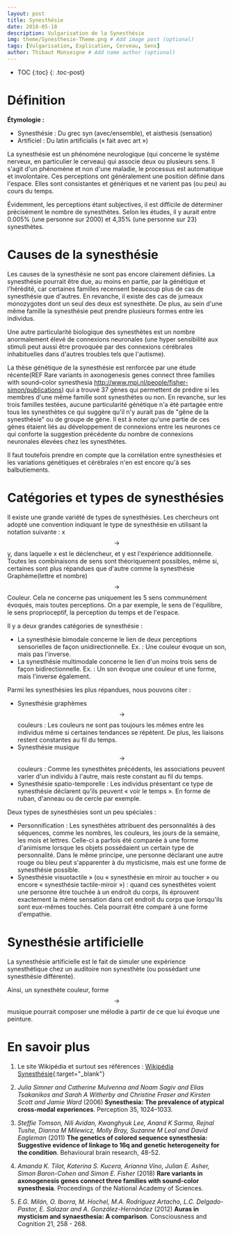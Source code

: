 ```yaml
---
layout: post
title: Synesthésie
date: 2018-05-18
description: Vulgarisation de la Synesthésie
img: theme/Synesthesie-Theme.png # Add image post (optional)
tags: [Vulgarisation, Explication, Cerveau, Sens]
author: Thibaut Monseigne # Add name author (optional)
---
```


* TOC
{:toc}
{: .toc-post}

# Définition

**Étymologie :** 
- Synesthésie : Du grec syn (avec/ensemble), et aísthesis (sensation)
- Artificiel : Du latin artificialis (« fait avec art »)

La synesthésie est un phénomène neurologique (qui concerne le système nerveux, en particulier le cerveau) qui associe deux ou plusieurs sens. Il s'agit d'un phénomène et non d'une maladie, le processus est automatique et involontaire. Ces perceptions ont généralement une position définie dans l'espace. Elles sont consistantes et génériques et ne varient pas (ou peu) au cours du temps.

Évidemment, les perceptions étant subjectives, il est difficile de déterminer précisément le nombre de synesthètes. Selon les études, il y aurait entre 0.005% (une personne sur 2000) et 4,35% (une personne sur 23) synesthètes.


# Causes de la synesthésie
Les causes de la synesthésie ne sont pas encore clairement définies. La synesthésie pourrait être due, au moins en partie, par la génétique et l'hérédité, car certaines familles recensent beaucoup plus de cas de synesthésie que d'autres. En revanche, il existe des cas de jumeaux monozygotes dont un seul des deux est synesthète. De plus, au sein d'une même famille la synesthésie peut prendre plusieurs formes entre les individus. 

Une autre particularité biologique des synesthètes est un nombre anormalement élevé de connexions neuronales (une hyper sensibilité aux stimuli peut aussi être provoquée par des connexions cérébrales inhabituelles dans d'autres troubles tels que l'autisme). 

La thèse génétique de la synesthésie est renforcée par une étude récente(REF Rare variants in axonogenesis genes connect three families with sound–color synesthesia  http://www.mpi.nl/people/fisher-simon/publications)  qui a trouvé 37 gènes qui permettent de prédire si les membres d'une même famille sont synesthètes ou non. En revanche, sur les trois familles testées, aucune particularité génétique n'a été partagée entre tous les synesthètes ce qui suggère qu'il n'y aurait pas de "gêne de la synesthésie" ou de groupe de gène. Il est à noter qu'une partie de ces gènes étaient liés au développement de connexions entre les neurones ce qui conforte la suggestion précédente du nombre de connexions neuronales élevées chez les synesthètes.

Il faut toutefois prendre en compte que la corrélation entre synesthésies et les variations génétiques et cérébrales n'en est encore qu'à ses balbutiements.

# Catégories et types de synesthésies
Il existe une grande variété de types de synesthésies. Les chercheurs ont adopté une convention indiquant le type de synesthésie en utilisant la notation suivante : x $$\rightarrow$$ y, dans laquelle x est le déclencheur, et y est l'expérience additionnelle. Toutes les combinaisons de sens sont théoriquement possibles, même si, certaines sont plus répandues que d'autre comme la synesthésie Graphème(lettre et nombre) $$\rightarrow$$ Couleur. Cela ne concerne pas uniquement les 5 sens communément évoqués, mais toutes perceptions. On a par exemple, le sens de l'équilibre, le sens proprioceptif, la perception du temps et de l'espace.

Il y a deux grandes catégories de synesthésie : 
- La synesthésie bimodale concerne le lien de deux perceptions sensorielles de façon unidirectionnelle. Ex. : Une couleur évoque un son, mais pas l'inverse.
- La synesthésie multimodale concerne le lien d'un moins trois sens de façon bidirectionnelle. Ex. : Un son évoque une couleur et une forme, mais l'inverse également.

Parmi les synesthésies les plus répandues, nous pouvons citer : 
- Synesthésie graphèmes $$\rightarrow$$ couleurs : Les couleurs ne sont pas toujours les mêmes entre les individus même si certaines tendances se répètent. De plus, les liaisons restent constantes au fil du temps.
- Synesthésie musique $$\rightarrow$$ couleurs : Comme les synesthètes précédents, les associations peuvent varier d'un individu à l'autre, mais reste constant au fil du temps.
- Synesthésie spatio-temporelle : Les individus présentant ce type de synesthésie déclarent qu'ils peuvent « voir le temps ». En forme de ruban, d'anneau ou de cercle par exemple.

Deux types de synesthésies sont un peu spéciales : 
- Personnification : Les synesthètes attribuent des personnalités à des séquences, comme les nombres, les couleurs, les jours de la semaine, les mois et lettres. Celle-ci a parfois été comparée à une forme d'animisme lorsque les objets possédaient un certain type de personnalité. Dans le même principe, une personne déclarant une autre rouge ou bleu peut s'apparenter à du mysticisme, mais est une forme de synesthésie possible.  
- Synesthésie visuotactile » (ou « synesthésie en miroir au toucher » ou encore « synesthésie tactile-miroir ») : quand ces synesthètes voient une personne être touchée à un endroit du corps, ils éprouvent exactement la même sensation dans cet endroit du corps que lorsqu'ils sont eux-mêmes touchés. Cela pourrait être comparé à une forme d'empathie.

# Synesthésie artificielle
La synesthésie artificielle est le fait de simuler une expérience synesthétique chez un auditoire non synesthète (ou possédant une synesthésie différente). 

Ainsi, un synesthète couleur, forme $$\rightarrow$$ musique pourrait composer une mélodie à partir de ce que lui évoque une peinture.

# En savoir plus
1. Le site Wikipédia et surtout ses références : [Wikipédia Synesthésie](https://fr.wikipedia.org/wiki/Synesth%C3%A9sie){:target="_blank"} 

2. *Julia Simner and Catherine Mulvenna and Noam Sagiv and Elias Tsakanikos and Sarah A Witherby and Christine Fraser and Kirsten Scott and Jamie Ward* (2006) **Synesthesia: The prevalence of atypical cross-modal experiences**. Perception 35, 1024–1033.

3. *Steffie Tomson, Nili Avidan, Kwanghyuk Lee, Anand K Sarma, Rejnal Tushe, Dianna M Milewicz, Molly Bray, Suzanne M Leal and David Eagleman* (2011) **The genetics of colored sequence synesthesia: Suggestive evidence of linkage to 16q and genetic heterogeneity for the condition**. Behavioural brain research, 48-52.

4. *Amanda K. Tilot, Katerina S. Kucera, Arianna Vino, Julian E. Asher, Simon Baron-Cohen and Simon E. Fisher* (2018) **Rare variants in axonogenesis genes connect three families with sound-color synesthesia**. Proceedings of the National Academy of Sciences.

5. *E.G. Milán, O. Iborra, M. Hochel, M.A. Rodríguez Artacho, L.C. Delgado-Pastor, E. Salazar and A. González-Hernández* (2012) **Auras in mysticism and synaesthesia: A comparison**. Consciousness and Cognition 21, 258 - 268.